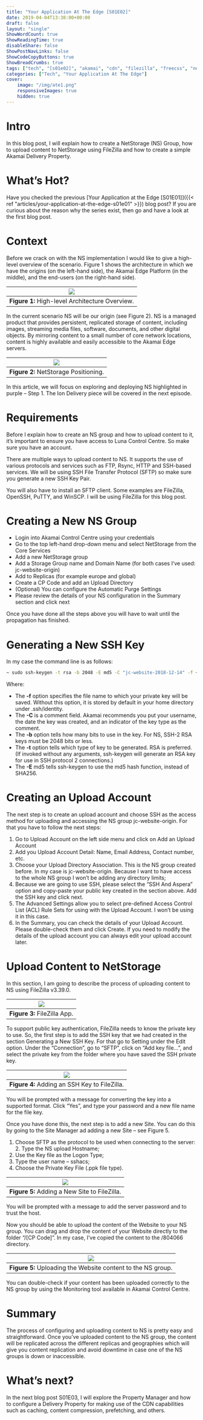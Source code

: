 ```yaml
---
title: "Your Application At The Edge [S01E02]"
date: 2019-04-04T13:38:00+00:00
draft: false
layout: "single"
ShowWordCount: true
ShowReadingTime: true
disableShare: false
ShowPostNavLinks: false
ShowCodeCopyButtons: true
ShowBreadCrumbs: true
tags: ["tech", "[s01e02]", "akamai", "cdn", "filezilla", "freecss", "netstorage", "ssh keys", "upload account", "your application at the edge"]
categories: ["Tech", "Your Application At The Edge"]
cover:
    image: "/img/ate1.png"
    responsiveImages: true
    hidden: true
---
```


# Intro
In this blog post, I will explain how to create a NetStorage (NS) Group, how to upload content to NetStorage using FileZilla and how to create a simple Akamai Delivery Property.

# What’s Hot?

Have you checked the previous [Your Application at the Edge [S01E01]]({{< ref "articles/your-application-at-the-edge-s01e01" >}}) blog post? If you are curious about the reason why the series exist, then go and have a look at the first blog post.

# Context

Before we crack on with the NS implementation I would like to give a high-level overview of the scenario. Figure 1 shows the architecture in which we have the origins (on the left-hand side), the Akamai Edge Platform (in the middle), and the end-users (on the right-hand side).

| ![](/img/arch1.jpg) |
| :--: |
| **Figure 1:**  High-level Architecture Overview. |

In the current scenario NS will be our origin (see Figure 2). NS is a managed product that provides persistent, replicated storage of content, including images, streaming media files, software, documents, and other digital objects. By mirroring content to a small number of core network locations, content is highly available and easily accessible to the Akamai Edge servers.

| ![](/img/arch2.jpg) |
| :--: |
| **Figure 2:**  NetStorage Positioning. |

In this article, we will focus on exploring and deploying NS highlighted in purple – Step 1. The Ion Delivery piece will be covered in the next episode.

# Requirements

Before I explain how to create an NS group and how to upload content to it, it’s important to ensure you have access to Luna Control Centre. So make sure you have an account.

There are multiple ways to upload content to NS. It supports the use of various protocols and services such as FTP, Rsync, HTTP and SSH-based services. We will be using SSH File Transfer Protocol (SFTP) so make sure you generate a new SSH Key Pair.

You will also have to install an SFTP client. Some examples are FileZilla, OpenSSH, PuTTY, and WinSCP. I will be using FileZilla for this blog post.

# Creating a New NS Group

- Login into Akamai Control Centre using your credentials
- Go to the top left-hand drop-down menu and select NetStorage from the Core Services
- Add a new NetStorage group
- Add a Storage Group name and Domain Name (for both cases I’ve used: jc-website-origin)
- Add to Replicas (for example europe and global)
- Create a CP Code and add an Upload Directory
- (Optional) You can configure the Automatic Purge Settings
- Please review the details of your NS configuration in the Summary section and click next

Once you have done all the steps above you will have to wait until the propagation has finished.

# Generating a New SSH Key

In my case the command line is as follows:

```bash
~ sudo ssh-keygen -t rsa -b 2048 -E md5 -C "jc-website-2018-12-14" -f ~/.ssh/jc-website- keys/jc-website-2018-12-14
```

Where:

- The **-f** option specifies the file name to which your private key will be saved. Without this option, it is stored by default in your home directory under .ssh/identity.
- The **-C** is a comment field. Akamai recommends you put your username, the date the key was created, and an indicator of the key type as the comment.
- The **-b** option tells how many bits to use in the key. For NS, SSH-2 RSA keys must be 2048 bits or less.
- The **-t** option tells which type of key to be generated. RSA is preferred. (If invoked without any arguments, ssh-keygen will generate an RSA key for use in SSH protocol 2 connections.)
- The **-E** md5 tells ssh-keygen to use the md5 hash function, instead of SHA256.

# Creating an Upload Account

The next step is to create an upload account and choose SSH as the access method for uploading and accessing the NS group jc-website-origin. For that you have to follow the next steps:

1. Go to Upload Account on the left side menu and click on Add an Upload Account
2. Add you Upload Account Detail: Name, Email Address, Contact number, etc.
3. Choose your Upload Directory Association. This is the NS group created before. In my case is jc-website-origin. Because I want to have access to the whole NS group I won’t be adding any directory limits;
4. Because we are going to use SSH, please select the “SSH And Aspera” option and copy-paste your public key created in the section above. Add the SSH key and click next.
5. The Advanced Settings allow you to select pre-defined Access Control List (ACL) Rule Sets for using with the Upload Account. I won’t be using it in this case.
6. In the Summary, you can check the details of your Upload Account. Please double-check them and click Create. If you need to modify the details of the upload account you can always edit your upload account later.

# Upload Content to NetStorage

In this section, I am going to describe the process of uploading content to NS using FileZilla v3.39.0.

| ![](/img/file1.jpg) |
| :--: |
| **Figure 3:**  FileZilla App. |
 
To support public key authentication, FileZilla needs to know the private key to use. So, the first step is to add the SSH key that we had created in the section Generating a New SSH Key. For that go to Setting under the Edit option. Under the “Connection”, go to “SFTP”, click on “Add key file…”, and select the private key from the folder where you have saved the SSH private key.

| ![](/img/file2.jpg) |
| :--: |
| **Figure 4:**  Adding an SSH Key to FileZilla. |

You will be prompted with a message for converting the key into a supported format. Click “Yes”, and type your password and a new file name for the file key.

Once you have done this, the next step is to add a new Site. You can do this by going to the Site Manager ad adding a new Site – see Figure 5.

1. Choose SFTP as the protocol to be used when connecting to the server: 2. Type the NS upload Hostname;
2. Use the Key file as the Logon Type;
3. Type the user name – sshacs;
4. Choose the Private Key File (.ppk file type).

| ![](/img/file3.jpg) |
| :--: |
| **Figure 5:**  Adding a New Site to FileZilla. |

You will be prompted with a message to add the server password and to trust the host.

Now you should be able to upload the content of the Website to your NS group. You can drag and drop the content of your Website directly to the folder “/[CP Code]”. In my case, I’ve copied the content to the /804066 directory.

| ![](/img/file4.jpg) |
| :--: |
| **Figure 5:**  Uploading the Website content to the NS group. |

You can double-check if your content has been uploaded correctly to the NS group by using the Monitoring tool available in Akamai Control Centre.

# Summary

The process of configuring and uploading content to NS is pretty easy and straightforward. Once you’ve uploaded content to the NS group, the content will be replicated across the different replicas and geographies which will give you content replication and avoid downtime in case one of the NS groups is down or inaccessible.

# What’s next?

In the next blog post S01E03, I will explore the Property Manager and how to configure a Delivery Property for making use of the CDN capabilities such as caching, content compression, prefetching, and others.


